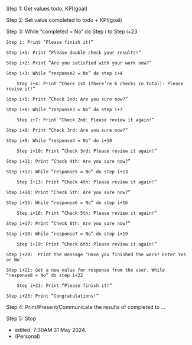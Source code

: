 Step 1: Get values todo, KPI(goal) 

Step 2: Set value completed to todo + KPI(goal) 

Step 3: While “completed = No“ do Step i to Step i+23

	Step i: Print “Please finish it!” 
 
	Step i+1: Print “Please double check your results!” 
 
	Step i+2: Print “Are you satisfied with your work now?” 
 
	Step i+3: While “response2 = No” do step i+4
 
		Step i+4: Print “Check 1st (There’re 6 checks in total): Please revise it!” 
  
	Step i+5: Print “Check 2nd: Are you sure now?” 
 
	Step i+6: While “response3 = No” do step i+7
 
		Step i+7: Print “Check 2nd: Please review it again!” 
  
	Step i+8: Print “Check 3rd: Are you sure now?” 
 
	Step i+9: While “response4 = No” do i+10 
 
		Step i+10: Print “Check 3rd: Please review it again!”
  
	Step i+11: Print “Check 4th: Are you sure now?” 
 
	Step i+12: While “response5 = No” do step i+13
 
		Step I+13: Print “Check 4th: Please review it again!”  
  
	Step i+14: Print “Check 5th: Are you sure now?” 
 
	Step i+15: While “response6 = No” do step i+16
 
		Step i+16: Print “Check 5th: Please review it again!” 
  
	Step i+17: Print “Check 6th: Are you sure now?” 
 
	Step i+18: While “response7 = No” do step i+19
 
		Step i+19: Print “Check 6th: Please review it again!” 
  
	Step i+20:  Print the message ‘Have you finished the work? Enter Yes or No’ 
 
	Step i+21: Get a new value for response from the user. While “response8 = No” do step i=22
 
		Step i+22: Print “Please finish it!”
  
	Step i+23: Print “Congratulations!”

Step 4: Print/Present/Communicate the results of completed to … 

Step 5: Stop 

* edited: 7:30AM 31 May 2024.
* (Personal)
